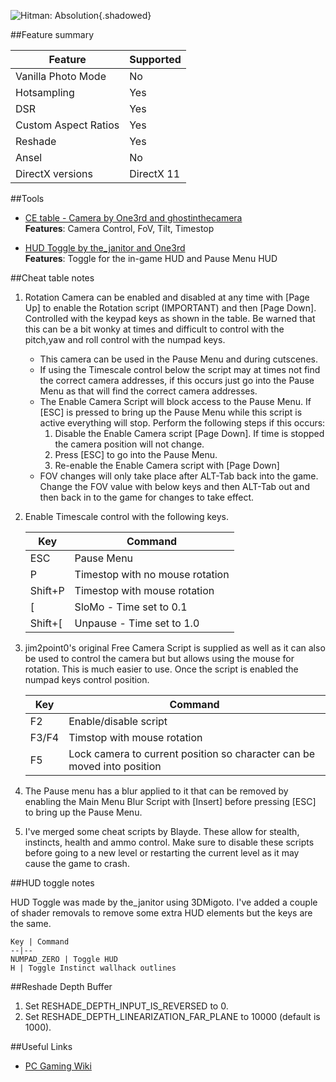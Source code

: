 ![Hitman: Absolution](Images\Hitman_Abs_header.jpg "Shot by unknown"){.shadowed}

##Feature summary

Feature | Supported
--|--
Vanilla Photo Mode | No
Hotsampling | Yes
DSR | Yes
Custom Aspect Ratios | Yes
Reshade | Yes
Ansel | No
DirectX versions | DirectX 11
 
##Tools
* [CE table - Camera by One3rd and ghostinthecamera](..\CheatTables\Hitman_Absolution.CT)  
**Features**: Camera Control, FoV, Tilt, Timestop

* [HUD Toggle by the_janitor and One3rd](https://mega.nz/#!3cxmkC4Y!LIKJv-H4V11h3t1si3kBJpLgxTsPi56bDhoR4AOlPNo)  
**Features**: Toggle for the in-game HUD and Pause Menu HUD

##Cheat table notes

1. Rotation Camera can be enabled and disabled at any time with [Page Up] to enable the Rotation script (IMPORTANT) and then [Page Down]. Controlled with the keypad keys as shown in the table. Be warned that this can be a bit wonky at times and difficult to control with the pitch,yaw and roll control with the numpad keys.
	* This camera can be used in the Pause Menu and during cutscenes.
	* If using the Timescale control below the script may at times not find the correct camera addresses, if this occurs just go into the Pause Menu as that will find the correct camera addresses.
	* The Enable Camera Script will block access to the Pause Menu. If [ESC] is pressed to bring up the Pause Menu while this script is active everything will stop. Perform the following steps if this occurs:
		1. Disable the Enable Camera script [Page Down]. If time is stopped the camera position will not change.
		2. Press [ESC] to go into the Pause Menu.
		3. Re-enable the Enable Camera script with [Page Down]
	* FOV changes will only take place after ALT-Tab back into the game. Change the FOV value with below keys and then ALT-Tab out and then back in to the game for changes to take effect.
2. Enable  Timescale control with the following keys.

	Key | Command
	--|--
	ESC | Pause Menu
	P | Timestop with no mouse rotation
	Shift+P | Timestop with mouse rotation 
	[ | SloMo - Time set to 0.1
	Shift+[ | Unpause - Time set to 1.0

3. jim2point0's original Free Camera Script is supplied as well as it can also be used to control the camera but but allows using the mouse for rotation. This is much easier to use. Once the script is enabled the numpad keys control position.

	Key | Command
	--|--
	F2 | Enable/disable script
	F3/F4 | Timstop with mouse rotation
	F5 | Lock camera to current position so character can be moved into position

4. The Pause menu has a blur applied to it that can be removed by enabling the Main Menu Blur Script with [Insert] before pressing [ESC] to bring up the Pause Menu.

5. I've merged some cheat scripts by Blayde. These allow for stealth, instincts, health and ammo control. Make sure to disable these scripts before going to a new level or restarting the current level as it may cause the game to crash.


##HUD toggle notes

HUD Toggle was made by the_janitor using 3DMigoto. I've added a couple of shader removals to remove some extra HUD elements but the keys are the same.

	Key | Command
	--|--
	NUMPAD_ZERO | Toggle HUD
	H | Toggle Instinct wallhack outlines

##Reshade Depth Buffer

1. Set RESHADE_DEPTH_INPUT_IS_REVERSED to 0.
2. Set RESHADE_DEPTH_LINEARIZATION_FAR_PLANE to 10000 (default is 1000).


##Useful Links

* [PC Gaming Wiki](https://pcgamingwiki.com/wiki/Hitman:_Absolution)